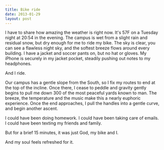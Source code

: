 ```yaml
---
title: Bike ride
date: 2013-01-29
layout: post
---
```


I have to share how amazing the weather is right now. It's 57F on a Tuesday night at 20:54 in the evening. The campus is wet from a slight rain and residual snow, but dry enough for me to ride my bike. The sky is clear, you can see a flawless night sky, and the softest breeze flows around every building. I have a jacket and soccer pants on, but no hat or gloves. My iPhone is securely in my jacket pocket, steadily pushing out notes to my headphones.

<!--break-->

And I ride.

Our campus has a gentle slope from the South, so I fix my routes to end at the top of the incline. Once there, I cease to peddle and gravity gently begins to pull me down 300 of the most peaceful yards known to man. The breeze, the temperature and the music make this a nearly euphoric experience. Once the end approaches, I pull the handles into a gentle curve, and begin another ascent.

I could have been doing homework.
I could have been taking care of emails.
I could have been texting my friends and family.

But for a brief 15 minutes, it was just God, my bike and I.

And my soul feels refreshed for it.